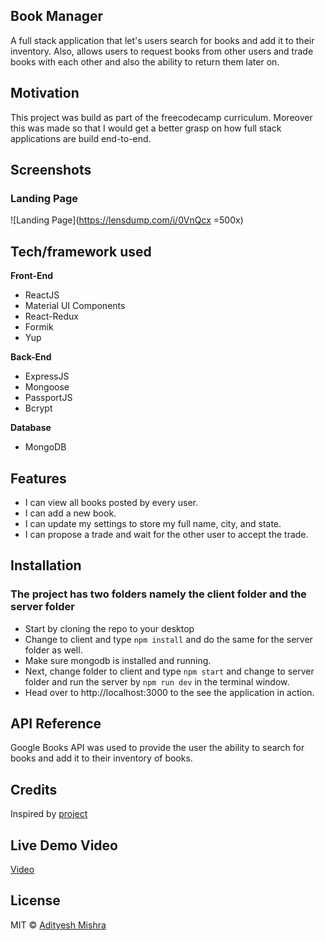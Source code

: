 ## Book Manager
A full stack application that let's users search for books and add it to their inventory.
Also, allows users to request books from other users and trade books with each other and also the ability to return them later on.

## Motivation
This project was build as part of the freecodecamp curriculum. Moreover this was made so that I would get a better grasp on how full stack applications are build end-to-end.

## Screenshots
### Landing Page
![Landing Page](https://lensdump.com/i/0VnQcx =500x)

## Tech/framework used

<b>Front-End</b>
- ReactJS
- Material UI Components
- React-Redux
- Formik
- Yup

<b>Back-End</b>
- ExpressJS
- Mongoose
- PassportJS
- Bcrypt

<b>Database</b>
- MongoDB

## Features
- I can view all books posted by every user.
- I can add a new book.
- I can update my settings to store my full name, city, and state.
- I can propose a trade and wait for the other user to accept the trade.

## Installation
### The project has two folders namely the client folder and the server folder
- Start by cloning the repo to your desktop
- Change to client and type `npm install` and do the same for the server folder as well.
- Make sure mongodb is installed and running.
- Next, change folder to client and type `npm start` and change to server folder and run the server by `npm run dev` in the terminal window.
- Head over to http://localhost:3000 to the see the application in action.

## API Reference

Google Books API was used to provide the user the ability to search for books and add it to their inventory of books.

## Credits
Inspired by [project](https://manage-a-book-trading-club.freecodecamp.rocks/books) 

## Live Demo Video
[Video](https://www.youtube.com/watch?v=k1gLhwjv5LQ)

## License
MIT © [Adityesh Mishra](https://github.com/Adityesh)
